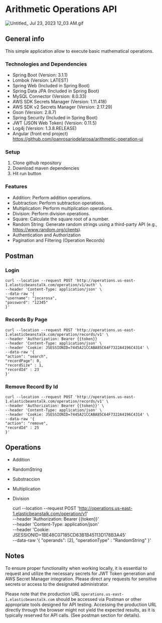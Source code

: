 # Arithmetic Operations API
![Untitled_ Jul 23, 2023 12_03 AM.gif](..%2FUntitled_%20Jul%2023%2C%202023%2012_03%20AM.gif)
## General info
This simple application allow to execute basic mathematical operations.


### Technologies and Dependencies

- Spring Boot (Version: 3.1.1)
- Lombok (Version: LATEST)
- Spring Web (Included in Spring Boot)
- Spring Data JPA (Included in Spring Boot)
- MySQL Connector (Version: 8.0.33)
- AWS SDK Secrets Manager (Version: 1.11.418)
- AWS SDK v2 Secrets Manager (Version: 2.17.29)
- Gson (Version: 2.8.7)
- Spring Security (Included in Spring Boot)
- JWT (JSON Web Token) (Version: 0.11.5)
- Log4j (Version: 1.3.8.RELEASE)
- Angular (front end project) https://github.com/joanrosariodelarosa/arithmetic-operation-ui

### Setup
1. Clone github repository <br />
2. Download maven dependencies <br />
3. Hit run button <br />

### Features

- Addition: Perform addition operations.
- Subtraction: Perform subtraction operations.
- Multiplication: Perform multiplication operations.
- Division: Perform division operations.
- Square: Calculate the square root of a number.
- Random String: Generate random strings using a third-party API (e.g., https://www.random.org/clients).
- Authentication and Authorization
- Pagination and Filtering (Operation Records)


## Postman

### Login 

    curl --location --request POST 'http://operations.us-east-1.elasticbeanstalk.com/operation/v1/auth' \
    --header 'Content-Type: application/json' \
    --data-raw '{
    "username": "jocarosa",
    "password": "12345"
    }'
### Records By Page
    curl --location --request POST 'http://operations.us-east-1.elasticbeanstalk.com/operation/records/v1' \
    --header 'Authorization: Bearer {{token}}  
    --header 'Content-Type: application/json' \
    --header 'Cookie: JSESSIONID=7445A21CCABA85C64F7322A4196C4314' \
    --data-raw '{
    "action": "search",
    "recordPage": 0,
    "recordSize" : 1,
    "recordId" : 23
    }'

### Remove Record By Id

    curl --location --request POST 'http://operations.us-east-1.elasticbeanstalk.com/operation/records/v1' \
    --header 'Authorization: Bearer {{token}}' \
    --header 'Content-Type: application/json' \
    --header 'Cookie: JSESSIONID=7445A21CCABA85C64F7322A4196C4314' \
    --data-raw '{
    "action": "remove",
    "recordId" : 25
    }'


## Operations

  * Addition
  * RandomString
  * Substraccion
  * Multiplication
  * Division


    curl --location --request POST 'http://operations.us-east-1.elasticbeanstalk.com/operation/v1' \
     --header 'Authorization: Bearer {{token}}' \
    --header 'Content-Type: application/json' \
    --header 'Cookie: JSESSIONID=1BE48C07185CD63B1B45113D178B3A45' \
    --data-raw '{
    "operands": [2],
    "operationType" : "RandomString"
    }'

## Notes

To ensure proper functionality when working locally, it is essential to request and utilize the necessary secrets for JWT Token generation and AWS Secret Manager integration. Please direct any requests for sensitive secrets or access to the designated administrator.

Please note that the production URL `operations.us-east-1.elasticbeanstalk.com` should be accessed via Postman or other appropriate tools designed for API testing. Accessing the production URL directly through the browser might not yield the expected results, as it is typically reserved for API calls.
(See postman section for details).